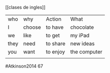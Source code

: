 [[clases de ingles]]

|      |        |          |              |
| ---- | ------ | -------- | ------------ |
| who  | why    | Action   | What         |
| I    | choose | to have  | chocolate    |
| we   | like   | to get   | my iPad      |
| they | need   | to share | new ideas    |
| you  | want   | to enjoy | the computer |
|      |        |          |              |
#Atkinson2014 67
